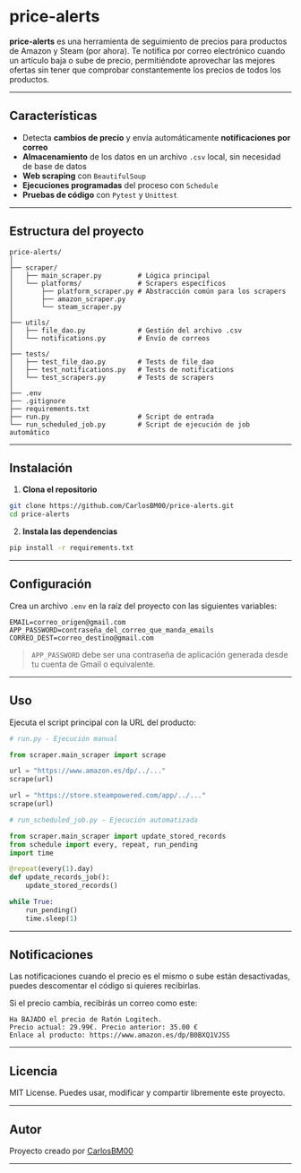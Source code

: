 
# price-alerts

**price-alerts** es una herramienta de seguimiento de precios para productos de Amazon y Steam (por ahora). Te notifica por correo electrónico cuando un artículo baja o sube de precio, permitiéndote aprovechar las mejores ofertas sin tener que comprobar constantemente los precios de todos los productos.

---

## Características

- Detecta **cambios de precio** y envía automáticamente **notificaciones por correo**
- **Almacenamiento** de los datos en un archivo `.csv` local, sin necesidad de base de datos
- **Web scraping** con `BeautifulSoup`
- **Ejecuciones programadas** del proceso con `Schedule`
- **Pruebas de código** con `Pytest` y `Unittest`

---

## Estructura del proyecto

```
price-alerts/
│
├── scraper/
│   ├── main_scraper.py         # Lógica principal
│   └── platforms/              # Scrapers específicos
│       ├── platform_scraper.py # Abstracción común para los scrapers
│       ├── amazon_scraper.py
│       └── steam_scraper.py
│
├── utils/
│   ├── file_dao.py             # Gestión del archivo .csv
│   └── notifications.py        # Envío de correos
│
├── tests/
│   ├── test_file_dao.py        # Tests de file_dao
│   ├── test_notifications.py   # Tests de notifications
│   └── test_scrapers.py        # Tests de scrapers
│
├── .env                       
├── .gitignore
├── requirements.txt
├── run.py                      # Script de entrada
└── run_scheduled_job.py        # Script de ejecución de job automático
```
---

## Instalación

1. **Clona el repositorio**

```bash
git clone https://github.com/CarlosBM00/price-alerts.git
cd price-alerts
```

2. **Instala las dependencias**

```bash
pip install -r requirements.txt
```

---

## Configuración

Crea un archivo `.env` en la raíz del proyecto con las siguientes variables:

```
EMAIL=correo_origen@gmail.com
APP_PASSWORD=contraseña_del_correo_que_manda_emails
CORREO_DEST=correo_destino@gmail.com
```

> `APP_PASSWORD` debe ser una contraseña de aplicación generada desde tu cuenta de Gmail o equivalente.

---

## Uso

Ejecuta el script principal con la URL del producto:

```python
# run.py - Ejecución manual

from scraper.main_scraper import scrape

url = "https://www.amazon.es/dp/../..."
scrape(url)

url = "https://store.steampowered.com/app/../..."
scrape(url)

# run_scheduled_job.py - Ejecución automatizada

from scraper.main_scraper import update_stored_records
from schedule import every, repeat, run_pending
import time

@repeat(every(1).day)
def update_records_job():
    update_stored_records()

while True:
    run_pending()
    time.sleep(1)
```

---

## Notificaciones
Las notificaciones cuando el precio es el mismo o sube están desactivadas, puedes descomentar el código si quieres recibirlas. 

Si el precio cambia, recibirás un correo como este:

```
Ha BAJADO el precio de Ratón Logitech.
Precio actual: 29.99€. Precio anterior: 35.00 €
Enlace al producto: https://www.amazon.es/dp/B0BXQ1VJSS
```

---

## Licencia

MIT License. Puedes usar, modificar y compartir libremente este proyecto.

---

## Autor

Proyecto creado por [CarlosBM00](https://github.com/CarlosBM00)

---
